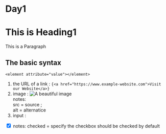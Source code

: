 # Day1
<h1>This is Heading1</h1>

<p>This is a Paragraph</p>

## The basic syntax  
    <element attribute="value"></element>  
1. the URL of a link :
```{<a href="https://www.example-website.com">Visit our Website</a>}```
3. image :
         <img src="image.jpg" alt="A beautiful image" />  
notes:   
src = source ;  
alt = alternatice   
5. input :  
<input type="checkbox" checked />  
notes:  
checked = specify the checkbox should be checked by default  
